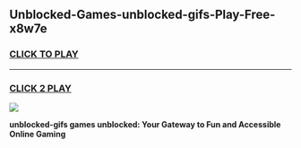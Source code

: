
## Unblocked-Games-unblocked-gifs-Play-Free-x8w7e
<h3>
<a href="https://premium76.site?title=unblocked-gifs&ref=23A">CLICK TO PLAY</a></h3>
<hr>

<h3>
<a href="https://premium76.site?title=unblocked-gifs&ref=23A">CLICK 2 PLAY</a>
  
</h3>

<a href="https://premium76.site?title=unblocked-gifs&ref=23A"><img src="https://clearcache.store/games.png"></a>


**unblocked-gifs games unblocked: Your Gateway to Fun and Accessible Online Gaming**
